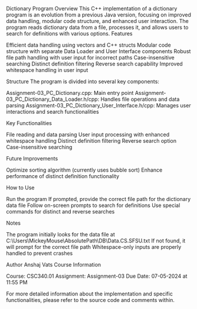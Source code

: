 Dictionary Program
Overview
This C++ implementation of a dictionary program is an evolution from a previous Java version, focusing on improved data handling, modular code structure, and enhanced user interaction. The program reads dictionary data from a file, processes it, and allows users to search for definitions with various options.
Features

Efficient data handling using vectors and C++ structs
Modular code structure with separate Data Loader and User Interface components
Robust file path handling with user input for incorrect paths
Case-insensitive searching
Distinct definition filtering
Reverse search capability
Improved whitespace handling in user input

Structure
The program is divided into several key components:

Assignment-03_PC_Dictionary.cpp: Main entry point
Assignment-03_PC_Dictionary_Data_Loader.h/cpp: Handles file operations and data parsing
Assignment-03_PC_Dictionary_User_Interface.h/cpp: Manages user interactions and search functionalities

Key Functionalities

File reading and data parsing
User input processing with enhanced whitespace handling
Distinct definition filtering
Reverse search option
Case-insensitive searching

Future Improvements

Optimize sorting algorithm (currently uses bubble sort)
Enhance performance of distinct definition functionality

How to Use

Run the program
If prompted, provide the correct file path for the dictionary data file
Follow on-screen prompts to search for definitions
Use special commands for distinct and reverse searches

Notes

The program initially looks for the data file at C:\Users\MickeyMouse\AbsolutePath\DB\Data.CS.SFSU.txt
If not found, it will prompt for the correct file path
Whitespace-only inputs are properly handled to prevent crashes

Author
Anshaj Vats
Course Information

Course: CSC340.01
Assignment: Assignment-03
Due Date: 07-05-2024 at 11:55 PM

For more detailed information about the implementation and specific functionalities, please refer to the source code and comments within.
